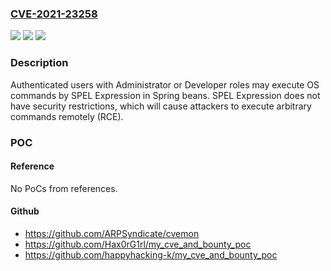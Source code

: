 ### [CVE-2021-23258](https://cve.mitre.org/cgi-bin/cvename.cgi?name=CVE-2021-23258)
![](https://img.shields.io/static/v1?label=Product&message=Crafter%20CMS&color=blue)
![](https://img.shields.io/static/v1?label=Version&message=3.1%3C%203.1.12%20&color=brighgreen)
![](https://img.shields.io/static/v1?label=Vulnerability&message=CWE-913%20Improper%20Control%20of%20Dynamically-Managed%20Code%20Resources&color=brighgreen)

### Description

Authenticated users with Administrator or Developer roles may execute OS commands by SPEL Expression in Spring beans. SPEL Expression does not have security restrictions, which will cause attackers to execute arbitrary commands remotely (RCE).

### POC

#### Reference
No PoCs from references.

#### Github
- https://github.com/ARPSyndicate/cvemon
- https://github.com/Hax0rG1rl/my_cve_and_bounty_poc
- https://github.com/happyhacking-k/my_cve_and_bounty_poc

